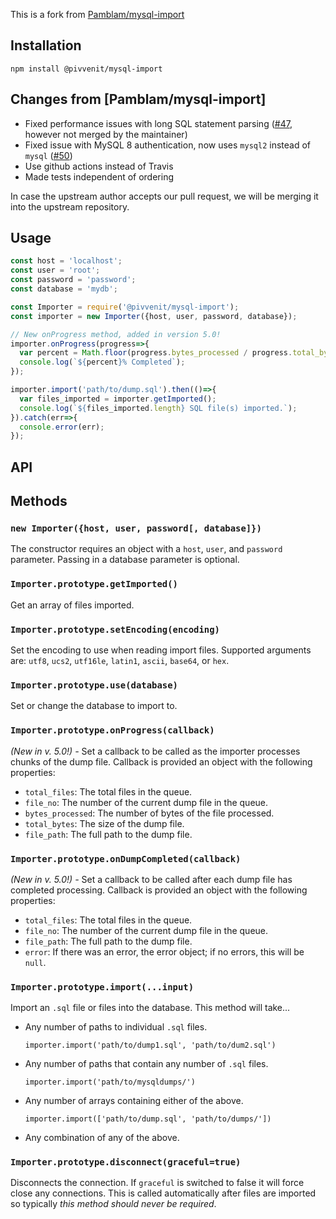 This is a fork from [Pamblam/mysql-import](https://github.com/Pamblam/mysql-import)

## Installation
```
npm install @pivvenit/mysql-import
```

## Changes from [Pamblam/mysql-import]
- Fixed performance issues with long SQL statement parsing ([#47](https://github.com/Pamblam/mysql-import/issues/47), however not merged by the maintainer)
- Fixed issue with MySQL 8 authentication, now uses `mysql2` instead of `mysql` ([#50](https://github.com/Pamblam/mysql-import/issues/50))
- Use github actions instead of Travis
- Made tests independent of ordering

In case the upstream author accepts our pull request, we will be merging it into the upstream repository.

## Usage
```js
const host = 'localhost';
const user = 'root';
const password = 'password';
const database = 'mydb';

const Importer = require('@pivvenit/mysql-import');
const importer = new Importer({host, user, password, database});

// New onProgress method, added in version 5.0!
importer.onProgress(progress=>{
  var percent = Math.floor(progress.bytes_processed / progress.total_bytes * 10000) / 100;
  console.log(`${percent}% Completed`);
});

importer.import('path/to/dump.sql').then(()=>{
  var files_imported = importer.getImported();
  console.log(`${files_imported.length} SQL file(s) imported.`);
}).catch(err=>{
  console.error(err);
});
```

## API

## Methods

### `new Importer({host, user, password[, database]})`

The constructor requires an object with a `host`, `user`, and `password` parameter. Passing in a database parameter is optional.

### `Importer.prototype.getImported()`

Get an array of files imported.

### `Importer.prototype.setEncoding(encoding)`

Set the encoding to use when reading import files. Supported arguments are: `utf8`, `ucs2`, `utf16le`, `latin1`, `ascii`, `base64`, or `hex`.

### `Importer.prototype.use(database)`

Set or change the database to import to.

### `Importer.prototype.onProgress(callback)`

*(New in v. 5.0!) -* Set a callback to be called as the importer processes chunks of the dump file. Callback is provided an object with the following properties:

- `total_files`: The total files in the queue.
- `file_no`: The number of the current dump file in the queue.
- `bytes_processed`: The number of bytes of the file processed.
- `total_bytes`: The size of the dump file.
- `file_path`: The full path to the dump file.

### `Importer.prototype.onDumpCompleted(callback)`

*(New in v. 5.0!) -* Set a callback to be called after each dump file has completed processing. Callback is provided an object with the following properties:

- `total_files`: The total files in the queue.
- `file_no`: The number of the current dump file in the queue.
- `file_path`: The full path to the dump file.
- `error`: If there was an error, the error object; if no errors, this will be `null`.

### `Importer.prototype.import(...input)`

Import an `.sql` file or files into the database. This method will take...

- Any number of paths to individual `.sql` files.
  ```
  importer.import('path/to/dump1.sql', 'path/to/dum2.sql')
  ```
- Any number of paths that contain any number of `.sql` files.
  ```
  importer.import('path/to/mysqldumps/')
  ```
- Any number of arrays containing either of the above.
  ```
  importer.import(['path/to/dump.sql', 'path/to/dumps/'])
  ```
- Any combination of any of the above.

### `Importer.prototype.disconnect(graceful=true)`

Disconnects the connection. If `graceful` is switched to false it will force close any connections. This is called automatically after files are imported so typically *this method should never be required*.